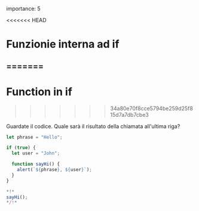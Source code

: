 importance: 5

<<<<<<< HEAD
# Funzionie interna ad if
=======
---
# Function in if
>>>>>>> 34a80e70f8cce5794be259d25f815d7a7db7cbe3

Guardate il codice. Quale sarà il risultato della chiamata all'ultima riga?

```js run
let phrase = "Hello";

if (true) {
  let user = "John";

  function sayHi() {
    alert(`${phrase}, ${user}`);
  }
}

*!*
sayHi();
*/!*
```
